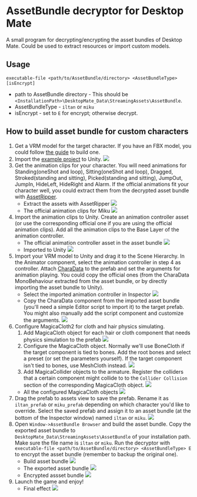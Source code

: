 # AssetBundle decryptor for Desktop Mate
A small program for decrypting/encrypting the asset bundles of Desktop Mate. Could be used to extract resources or import custom models.
## Usage
`executable-file <path/to/AssetBundle/directory> <AssetBundleType> [isEncrypt]`
- path to AssetBundle directory - This should be `<InstallationPath>\DesktopMate_Data\StreamingAssets\AssetBundle`.
- AssetBundleType - `iltan` or `miku`
- isEncrypt - set to `E` for encrypt; otherwise decrypt.
## How to build asset bundle for custom characters
1. Get a VRM model for the target character. If you have an FBX model, you could follow [the guide](https://vrm.dev/en/vrm/how_to_make_vrm/) to build one.
2. Import the [example project](ExampleProject/) to Unity.
![](images/imported_project.png)
3. Get the animation clips for your character. You will need animations for Standing(oneShot and loop), Sitting(oneShot and loop), Dragged, Stroked(standing and sitting), Picked(standing and sitting), JumpOut, JumpIn, HideLeft, HideRight and Alarm. If the official animations fit your character well, you could extract them from the decrypted asset bundle with [AssetRipper](https://github.com/AssetRipper/AssetRipper).
	- Extract the assets with AssetRipper
	![](images/export_assets.png)
	- The official animation clips for Miku
	![](images/miku_animation_clips.png)
4. Import the animation clips to Unity. Create an animation controller asset (or use the corresponding official one if you are using the official animation clips). Add all the animation clips to the Base Layer of the animation controller.
	- The official animation controller asset in the asset bundle
	![](images/controller_asset.png)
	- Imported to Unity
	![](images/miku_animation_controller.png)
5. Import your VRM model to Unity and drag it to the Scene Hierarchy. In the Animator component, select the animation controller in step 4 as controller. Attach [CharaData](ExampleProject/Assets/Scripts/CharaData.cs) to the prefab and set the arguments for animation playing. You could copy the official ones (from the CharaData MonoBehaviour extracted from the asset bundle, or by directly importing the asset bundle to Unity).
	- Select the imported animation controller in Inspector
	![](images/add_component.png)
	- Copy the CharaData component from the imported asset bundle (you'll need a simple Editor script to import it) to the target prefab. You might also manually add the script component and customize the arguments.
	![](images/CharaData_params.png)
6. Configure MagicaCloth2 for cloth and hair physics simulating.
	1. Add MagicaCloth object for each hair or cloth component that needs physics simulation to the prefab
	![](images/add_magicacloth.png)
	2. Configure the MagicaCloth object. Normally we'll use BoneCloth if the target component is tied to bones. Add the root bones and select a preset (or set the parameters yourself). If the target component isn't tied to bones, use MeshCloth instead.
	![](images/configure_magicacloth.png)
	3. Add MagicaCollider objects to the armature. Register the colliders that a certain component might collide to to the `Collider Collision` section of the corresponding MagicaCloth object.
	![](images/configure_magicacollider.png)
	- All the configured MagicaCloth objects
	![](images/configured_magicacloth.png)
7. Drag the prefab to assets view to save the prefab. Rename it as `iltan_prefab` or `miku_prefab` depending on which character you'd like to override. Select the saved prefab and assign it to an asset bundle (at the bottom of the Inspector window) named `iltan` or `miku`.
![](images/save_prefab.png)
8. Open `Window->AssetBundle Browser` and build the asset bundle. Copy the exported asset bundle to `DesktopMate_Data\StreamingAssets\AssetBundle` of your installation path. Make sure the file name is `iltan` or `miku`. Run the decryptor with `executable-file <path/to/AssetBundle/directory> <AssetBundleType> E` to encrypt the asset bundle (remember to backup the original one).
	- Build asset bundle
	![](images/build_assetbundle.png)
	- The exported asset bundle
	![](images/exported_assetbundle.png)
	- Encrypted assset bundle
	![](images/encrypted_assetbundle.png)
9. Launch the game and enjoy!
	- Final effect
	![](images/result.png)
